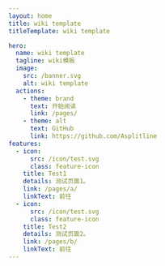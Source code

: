 ```yaml
---
layout: home
title: wiki template
titleTemplate: wiki template

hero:
  name: wiki template
  tagline: wiki模板
  image:
    src: /banner.svg
    alt: wiki template
  actions:
    - theme: brand
      text: 开始阅读
      link: /pages/
    - theme: alt
      text: GitHub
      link: https://github.com/Asplitline
features:
  - icon:
      src: /icon/test.svg
      class: feature-icon
    title: Test1
    details: 测试页面1。
    link: /pages/a/
    linkText: 前往
  - icon:
      src: /icon/test.svg
      class: feature-icon
    title: Test2
    details: 测试页面2。
    link: /pages/b/
    linkText: 前往
---
```

